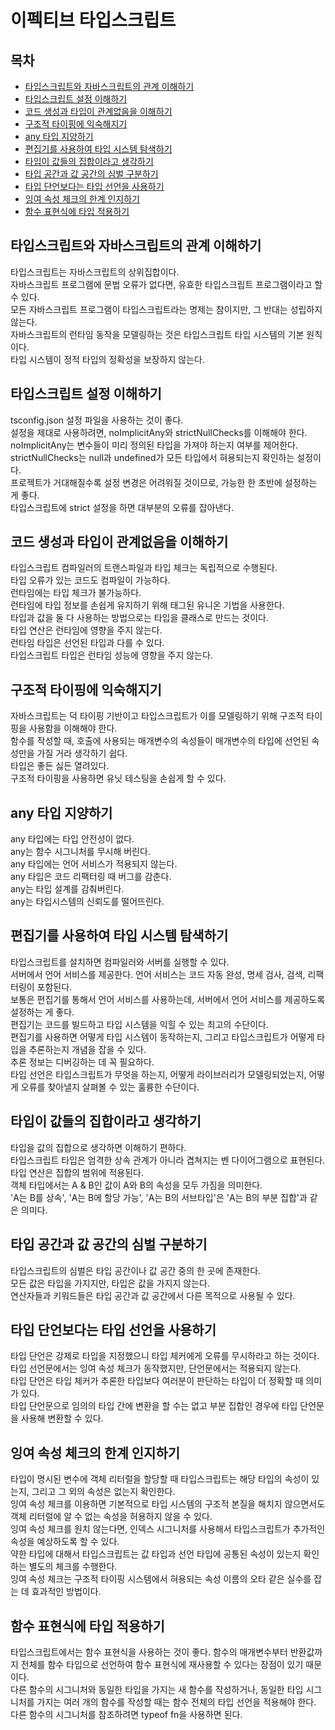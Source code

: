 # 이펙티브 타입스크립트

## 목차

- [타입스크립트와 자바스크립트의 관계 이해하기](#타입스크립트와-자바스크립트의-관계-이해하기)
- [타입스크립트 설정 이해하기](#타입스크립트-설정-이해하기)
- [코드 생성과 타입이 관계없음을 이해하기](#코드-생성과-타입이-관계없음을-이해하기)
- [구조적 타이핑에 익숙해지기](#구조적-타이핑에-익숙해지기)
- [any 타입 지양하기](#any-타입-지양하기)
- [편집기를 사용하여 타입 시스템 탐색하기](#편집기를-사용하여-타입-시스템-탐색하기)
- [타입이 값들의 집합이라고 생각하기](#타입이-값들의-집합이라고-생각하기)
- [타입 공간과 값 공간의 심벌 구분하기](#타입-공간과-값-공간의-심벌-구분하기)
- [타입 단언보다는 타입 선언을 사용하기](#타입-단언보다는-타입-선언을-사용하기)
- [잉여 속성 체크의 한계 인지하기](#잉여-속성-체크의-한계-인지하기)
- [함수 표현식에 타입 적용하기](#함수-표현식에-타입-적용하기)

## 타입스크립트와 자바스크립트의 관계 이해하기

타입스크립트는 자바스크립트의 상위집합이다.  
자바스크립트 프로그램에 문법 오류가 없다면, 유효한 타입스크립트 프로그램이라고 할 수 있다.  
모든 자바스크립트 프로그램이 타입스크립트라는 명제는 참이지만, 그 반대는 성립하지 않는다.  
자바스크립트의 런타임 동작을 모델링하는 것은 타입스크립트 타입 시스템의 기본 원칙이다.  
타입 시스템이 정적 타입의 정확성을 보장하지 않는다.

## 타입스크립트 설정 이해하기

tsconfig.json 설정 파일을 사용하는 것이 좋다.  
설정을 제대로 사용하려면, noImplicitAny와 strictNullChecks를 이해해야 한다.  
noImplicitAny는 변수들이 미리 정의된 타입을 가져야 하는지 여부를 제어한다.  
strictNullChecks는 null과 undefined가 모든 타입에서 혀용되는지 확인하는 설정이다.  
프로젝트가 거대해질수록 설정 변경은 어려워질 것이므로, 가능한 한 초반에 설정하는 게 좋다.  
타입스크립트에 strict 설정을 하면 대부분의 오류를 잡아낸다.

## 코드 생성과 타입이 관계없음을 이해하기

타입스크립트 컴파일러의 트랜스파일과 타입 체크는 독립적으로 수행된다.  
타입 오류가 있는 코드도 컴파일이 가능하다.  
런타임에는 타입 체크가 불가능하다.  
런타임에 타입 정보를 손쉽게 유지하기 위해 태그된 유니온 기법을 사용한다.  
타입과 값을 둘 다 사용하는 방법으로는 타입을 클래스로 만드는 것이다.  
타입 연산은 런타임에 영향을 주지 않는다.  
런타임 타입은 선언된 타입과 다를 수 있다.  
타입스크립트 타입은 런타임 성능에 영향을 주지 않는다.

## 구조적 타이핑에 익숙해지기

자바스크립트는 덕 타이핑 기반이고 타입스크립트가 이를 모델링하기 위해 구조적 타이핑을 사용함을 이해해야 한다.  
함수를 작성할 때, 호출에 사용되는 매개변수의 속성들이 매개변수의 타입에 선언된 속성만을 가질 거라 생각하기 쉽다.  
타입은 좋든 싫든 열려있다.  
구조적 타이핑을 사용하면 유닛 테스팅을 손쉽게 할 수 있다.

## any 타입 지양하기

any 타입에는 타입 안전성이 없다.  
any는 함수 시그니처를 무시해 버린다.  
any 타입에는 언어 서비스가 적용되지 않는다.  
any 타입은 코드 리팩터링 때 버그를 감춘다.  
any는 타입 설계를 감춰버린다.  
any는 타입시스템의 신뢰도를 떨어뜨린다.

## 편집기를 사용하여 타입 시스템 탐색하기

타입스크립트를 설치하면 컴파일러와 서버를 실행할 수 있다.  
서버에서 언어 서비스를 제공한다. 언어 서비스는 코드 자동 완성, 명세 검사, 검색, 리팩터링이 포함된다.  
보통은 편집기를 통해서 언어 서비스를 사용하는데, 서버에서 언어 서비스를 제공하도록 설정하는 게 좋다.  
편집기는 코드를 빌드하고 타입 시스템을 익힐 수 있는 최고의 수단이다.  
편집기를 사용하면 어떻게 타입 시스템이 동작하는지, 그리고 타입스크립트가 어떻게 타입을 추론하는지 개념을 잡을 수 있다.  
추론 정보는 디버깅하는 데 꼭 필요하다.  
타입 선언은 타입스크립트가 무엇을 하는지, 어떻게 라이브러리가 모델링되었는지, 어떻게 오류를 찾아낼지 살펴볼 수 있는 훌륭한 수단이다.

## 타입이 값들의 집합이라고 생각하기

타입을 값의 집합으로 생각하면 이해하기 편하다.  
타입스크립트 타입은 엄격한 상속 관계가 아니라 겹쳐지는 벤 다이어그램으로 표현된다.  
타입 연산은 집합의 범위에 적용된다.  
객체 타입에서는 A & B인 값이 A와 B의 속성을 모두 가짐을 의미한다.  
'A는 B를 상속', 'A는 B에 할당 가능', 'A는 B의 서브타입'은 'A는 B의 부분 집합'과 같은 의미다.

## 타입 공간과 값 공간의 심벌 구분하기

타입스크립트의 심벌은 타입 공간이나 값 공간 중의 한 곳에 존재한다.  
모든 값은 타입을 가지지만, 타입은 값을 가지지 않는다.  
연산자들과 키워드들은 타입 공간과 값 공간에서 다른 목적으로 사용될 수 있다.

## 타입 단언보다는 타입 선언을 사용하기

타입 단언은 강제로 타입을 지정했으니 타입 체커에게 오류를 무시하라고 하는 것이다.  
타입 선언문에서는 잉여 속성 체크가 동작했지만, 단언문에서는 적용되지 않는다.  
타입 단언은 타입 체커가 추론한 타입보다 여러분이 판단하는 타입이 더 정확할 때 의미가 있다.  
타입 단언문으로 임의의 타입 간에 변환을 할 수는 없고 부분 집합인 경우에 타입 단언문을 사용해 변환할 수 있다.

## 잉여 속성 체크의 한계 인지하기

타입이 명시된 변수에 객체 리터럴을 할당할 때 타입스크립트는 해당 타입의 속성이 있는지, 그리고 그 외의 속성은 없는지 확인한다.  
잉여 속성 체크를 이용하면 기본적으로 타입 시스템의 구조적 본질을 해치지 않으면서도 객체 리터럴에 알 수 없는 속성을 허용하지 않을 수 있다.  
잉여 속성 체크를 원치 않는다면, 인덱스 시그니처를 사용해서 타입스크립트가 추가적인 속성을 예상하도록 할 수 있다.  
약한 타입에 대해서 타입스크립트는 값 타입과 선언 타입에 공통된 속성이 있는지 확인하는 별도의 체크를 수행한다.  
잉여 속성 체크는 구조적 타이핑 시스템에서 혀용되는 속성 이름의 오타 같은 실수를 잡는 데 효과적인 방법이다.

## 함수 표현식에 타입 적용하기

타입스크립트에서는 함수 표현식을 사용하는 것이 좋다. 함수의 매개변수부터 반환값까지 전체를 함수 타입으로 선언하여 함수 표현식에 재사용할 수 있다는 장점이 있기 때문이다.  
다른 함수의 시그니처와 동일한 타입을 가지는 새 함수를 작성하거나, 동일한 타입 시그니처를 가지는 여러 개의 함수를 작성할 때는 함수 전체의 타입 선언을 적용해야 한다.  
다른 함수의 시그니처를 참조하려면 typeof fn을 사용하면 된다.
